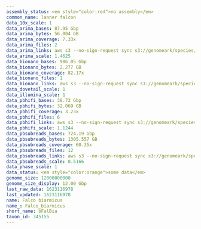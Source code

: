 ```yaml
---
assembly_status: <em style="color:red">no assembly</em>
common_name: lanner falcon
data_10x_scale: 1
data_arima_bases: 87.95 Gbp
data_arima_bytes: 56.004 GB
data_arima_coverage: 7.33x
data_arima_files: 2
data_arima_links: aws s3 --no-sign-request sync s3://genomeark/species/Falco_biarmicus/bFalBia1/genomic_data/arima/ .<br>
data_arima_scale: 1.4625
data_bionano_bases: 986.05 Gbp
data_bionano_bytes: 2.277 GB
data_bionano_coverage: 82.17x
data_bionano_files: 1
data_bionano_links: aws s3 --no-sign-request sync s3://genomeark/species/Falco_biarmicus/bFalBia1/genomic_data/bionano/ .<br>
data_dovetail_scale: 1
data_illumina_scale: 1
data_pbhifi_bases: 38.72 Gbp
data_pbhifi_bytes: 32.069 GB
data_pbhifi_coverage: 3.23x
data_pbhifi_files: 6
data_pbhifi_links: aws s3 --no-sign-request sync s3://genomeark/species/Falco_biarmicus/bFalBia1/genomic_data/pacbio/ . --exclude "*subreads.bam*"<br>
data_pbhifi_scale: 1.1244
data_pbsubreads_bases: 724.19 Gbp
data_pbsubreads_bytes: 1305.557 GB
data_pbsubreads_coverage: 60.35x
data_pbsubreads_files: 12
data_pbsubreads_links: aws s3 --no-sign-request sync s3://genomeark/species/Falco_biarmicus/bFalBia1/genomic_data/pacbio/ . --exclude "*ccs*bam*"<br>
data_pbsubreads_scale: 0.5166
data_phase_scale: 1
data_status: <em style="color:orange">some data</em>
genome_size: 12000000000
genome_size_display: 12.00 Gbp
last_raw_data: 1623116978
last_updated: 1623116978
name: Falco biarmicus
name_: Falco_biarmicus
short_name: bFalBia
taxon_id: 345155
---
```


